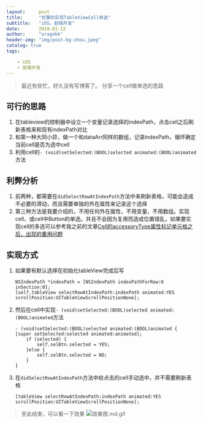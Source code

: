 ```yaml
---
layout:     post
title:      "优雅的实现TableViewCell单选"
subtitle:   "iOS，前端开发"
date:       2018-01-12
author:     "oragekk"
header-img: "img/post-bg-shou.jpeg"
catalog: true
tags:

    - iOS
    - 前端开发
---
```


> 最近有些忙，好久没有写博客了。
> 分享一个cell做单选的思路
>

## 可行的思路
1. 在tableview的控制器中设立一个变量记录选择的indexPath，点击cell之后刷新表格来和现有indexPath对比
2. 和第一种大同小异，做一个和dataArr同样的数组，记录indexPath，循环确定当前cell是否为选中cell
3. 利用cell的``- (void)setSelected:(BOOL)selected animated:(BOOL)animated``方法

## 利弊分析
1. 前两种，都需要在``didSelectRowAtIndexPath``方法中来刷新表格，可能会造成不必要的滑动，而且需要单独的外在属性来记录这个选择
2. 第三种方法是我要介绍的，不用任何外在属性，不用变量，不用数组。实现cell、或cell中Button的单选。并且不会因为复用而造成位置错乱，如果要实现cell的多选可以参考我之前的文章[Cell的accessoryType属性标记单元格之后，出现的重用问题](http://oragekk.me/02-13-2017/cell%E5%A4%8D%E7%94%A8-accessoryType%E8%A7%A3%E5%86%B3%E5%8A%9E%E6%B3%95.html)

## 实现方式
1. 如果要有默认选择在初始化tableView完成后写
	
	```objc
	NSIndexPath *indexPath = [NSIndexPath indexPathForRow:0 inSection:0];
	[self.tableView selectRowAtIndexPath:indexPath animated:YES scrollPosition:UITableViewScrollPositionNone];
	```
2. 然后在cell中实现``- (void)setSelected:(BOOL)selected animated:(BOOL)animated``方法

	```objc
	- (void)setSelected:(BOOL)selected animated:(BOOL)animated {
    [super setSelected:selected animated:animated];
    	if (selected) {
        	self.selBtn.selected = YES;
    	}else {
        	self.selBtn.selected = NO;
    	}
	}
	```
3. 在``didSelectRowAtIndexPath``方法中给点击的cell手动选中，并不需要刷新表格
	
	```objc
	[tableView selectRowAtIndexPath:indexPath animated:YES scrollPosition:UITableViewScrollPositionNone];
	```
	
> 至此结束，可以看一下效果
> ![效果图.md.gif](https://storage4.cuntuku.com/2018/01/13/dvITJ.gif)